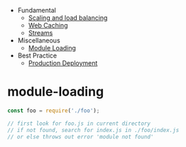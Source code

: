 
* Fundamental
  * [Scaling and load balancing](scaling_load_balancing.md)
  * [Web Caching](web_caching.md)
  * [Streams](stream.md)
* Miscellaneous
  * [Module Loading](#module-loading)
* Best Practice
  * [Production Deployment](#production-deployment.md)

# module-loading
```javascript
const foo = require('./foo');

// first look for foo.js in current directory
// if not found, search for index.js in ./foo/index.js
// or else throws out error 'module not found'
```
